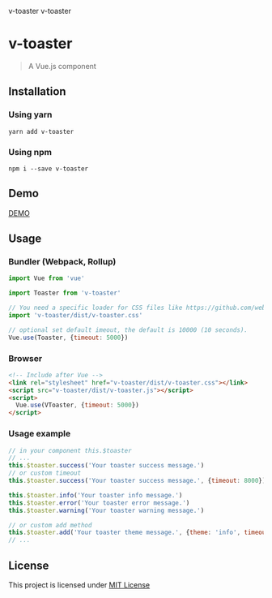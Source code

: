 v-toaster v-toaster

v-toaster
=========

> A Vue.js component

Installation
------------

### Using yarn

`yarn add v-toaster`

### Using npm

`npm i --save v-toaster`

Demo
----

[DEMO](http://paliari.github.io/v-toaster)

Usage
-----

### Bundler (Webpack, Rollup)

```js
import Vue from 'vue'

import Toaster from 'v-toaster'

// You need a specific loader for CSS files like https://github.com/webpack/css-loader
import 'v-toaster/dist/v-toaster.css'

// optional set default imeout, the default is 10000 (10 seconds).
Vue.use(Toaster, {timeout: 5000})
```

### Browser

```html
<!-- Include after Vue -->
<link rel="stylesheet" href="v-toaster/dist/v-toaster.css"></link>
<script src="v-toaster/dist/v-toaster.js"></script>
<script>
  Vue.use(VToaster, {timeout: 5000})
</script>
```

### Usage example

```js
// in your component this.$toaster
// ...
this.$toaster.success('Your toaster success message.')
// or custom timeout
this.$toaster.success('Your toaster success message.', {timeout: 8000})

this.$toaster.info('Your toaster info message.')
this.$toaster.error('Your toaster error message.')
this.$toaster.warning('Your toaster warning message.')

// or custom add method
this.$toaster.add('Your toaster theme message.', {theme: 'info', timeout: 10000})
// ...
```

License
-------

This project is licensed under [MIT License](http://en.wikipedia.org/wiki/MIT_License)
